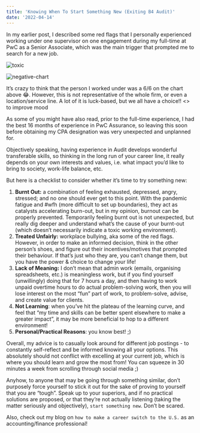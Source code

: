 ```yaml
---
title: 'Knowing When To Start Something New (Exiting B4 Audit)'
date: '2022-04-14'
---
```


In my earlier post, I described some red flags that I personally experienced working under one supervisor on one engagement during my full-time at PwC as a Senior Associate, which was the main trigger that prompted me to search for a new job. 

![toxic](/images/toxic.png)

![negative-chart](/images/negative-chart.png)

It’s crazy to think that the person I worked under was a 6/6 on the chart above 😂. However, this is not representative of the whole firm, or even a location/service line. A lot of it is luck-based, but we all have a choice!! 
<<insert pic of my work desk>> to improve mood 

As some of you might have also read, prior to the full-time experience, I had the best 16 months of experience in PwC Assurance, so leaving this soon before obtaining my CPA designation was very unexpected and unplanned for. 

Objectively speaking, having experience in Audit develops wonderful transferable skills, so thinking in the long run of your career line, it really depends on your own interests and values, i.e. what impact you’d like to bring to society, work-life balance, etc. 

But here is a checklist to consider whether it’s time to try something new: 
1. **Burnt Out:** a combination of feeling exhausted, depressed, angry, stressed; and no one should ever get to this point. With the pandemic fatigue and #wfh (more difficult to set up boundaries), they act as catalysts accelerating burn-out, but in my opinion, burnout can be properly prevented. Temporarily feeling burnt out is not unexpected, but really dig deeper and understand what’s the cause of your burnt-out (which doesn’t necessarily indicate a toxic working environment). 
2. **Treated Unfairly:** workplace bullying, aka some of the red flags. However, in order to make an informed decision, think in the other person’s shoes, and figure out their incentives/motives that prompted their behaviour. If that’s just who they are, you can’t change them, but you have the power & choice to change your life!
3. **Lack of Meaning:** I don’t mean that admin work (emails, organising spreadsheets, etc.) is meaningless work, but if you find yourself (unwillingly) doing that for 7 hours a day, and then having to work unpaid overtime hours to do actual problem-solving work, then you will lose interest on the most “fun” part of work, to problem-solve, advise, and create value for clients. 
4. **Not Learning**: when you’ve hit the plateau of the learning curve, and feel that “my time and skills can be better spent elsewhere to make a greater impact”, it may be more beneficial to hop to a different environment! 
5. **Personal/Practical Reasons**: you know best!  ;)

Overall, my advice is to casually look around for different job postings - to constantly self-reflect and be informed knowing all your options. This absolutely should not conflict with excelling at your current job, which is where you should learn and grow the most from! You can squeeze in 30 minutes a week from scrolling through social media ;) 

Anyhow, to anyone that may be going through something similar, don’t purposely force yourself to stick it out for the sake of proving to yourself that you are “tough”. Speak up to your superiors, and if no practical solutions are proposed, or that they’re not actually listening (taking the matter seriously and objectively), `start something new`. Don’t be scared.

Also, check out my blog on `how to make a career switch to the U.S.` as an accounting/finance professional!
